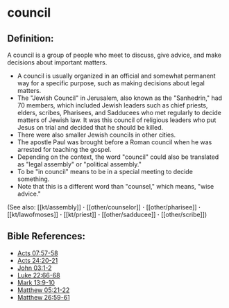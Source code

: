 # council #

## Definition: ##

A council is a group of people who meet to discuss, give advice, and make decisions about important matters.

* A council is usually organized in an official and somewhat permanent way for a specific purpose, such as making decisions about legal matters.
* The "Jewish Council" in Jerusalem, also known as the "Sanhedrin," had 70 members, which included Jewish leaders such as chief priests, elders, scribes, Pharisees, and Sadducees who met regularly to decide matters of Jewish law. It was this council of religious leaders who put Jesus on trial and decided that he should be killed.
* There were also smaller Jewish councils in other cities.
* The apostle Paul was brought before a Roman council when he was arrested for teaching the gospel.
* Depending on the context, the word "council" could also be translated as "legal assembly" or "political assembly."
* To be "in council" means to be in a special meeting to decide something.
* Note that this is a different word than "counsel," which means, "wise advice."

(See also: [[kt/assembly]] **·** [[other/counselor]] **·** [[other/pharisee]] **·** [[kt/lawofmoses]] **·** [[kt/priest]] **·** [[other/sadducee]] **·** [[other/scribe]])

## Bible References: ##

* [Acts 07:57-58](en/tn/act/help/07/57)
* [Acts 24:20-21](en/tn/act/help/24/20)
* [John 03:1-2](en/tn/jhn/help/03/01)
* [Luke 22:66-68](en/tn/luk/help/22/66)
* [Mark 13:9-10](en/tn/mrk/help/13/09)
* [Matthew 05:21-22](en/tn/mat/help/05/21)
* [Matthew 26:59-61](en/tn/mat/help/26/59)